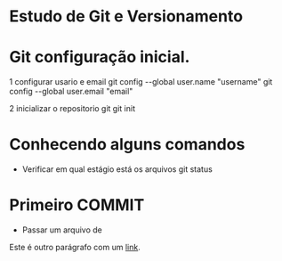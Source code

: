 # Estudo de Git e Versionamento

# Git configuração inicial.

1 configurar usario e email
	git config --global user.name "username" 
	git config --global user.email "email"

2 inicializar o repositorio git
    git init

# Conhecendo alguns comandos

- Verificar em qual estágio está os arquivos
	git status


# Primeiro COMMIT

- Passar um arquivo de 




Este é outro parágrafo com um [link](https://www.example.com).
